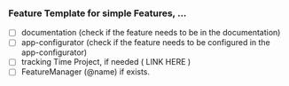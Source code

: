 ### Feature Template for simple Features, ...

- [ ] documentation (check if the feature needs to be in the documentation)
- [ ] app-configurator (check if the feature needs to be configured in the app-configurator)
- [ ] tracking Time Project, if needed ( LINK HERE )
- [ ] FeatureManager (@name) if exists.
